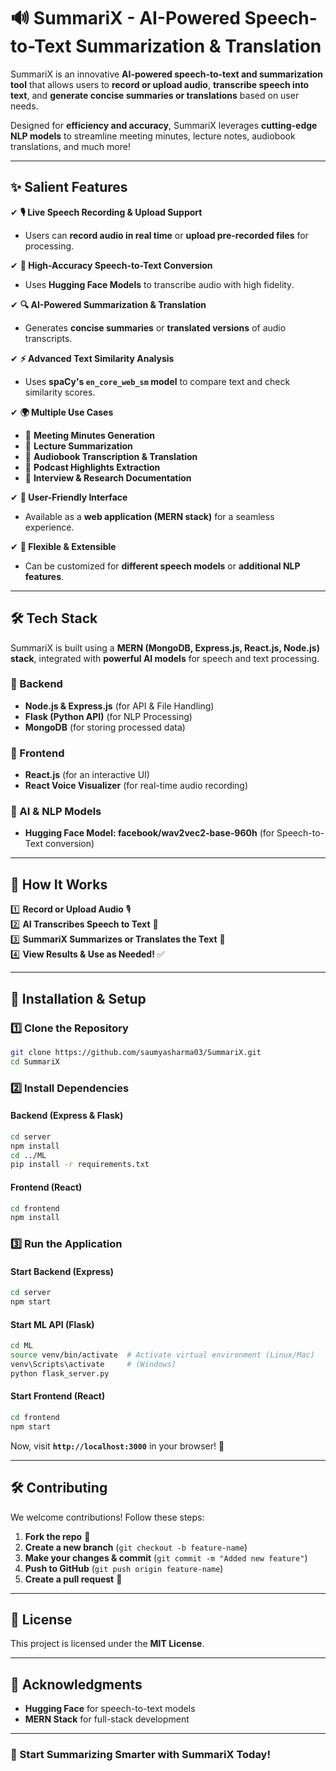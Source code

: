 # 🔊 SummariX - AI-Powered Speech-to-Text Summarization & Translation

SummariX is an innovative **AI-powered speech-to-text and summarization tool** that allows users to **record or upload audio**, **transcribe speech into text**, and **generate concise summaries or translations** based on user needs.

Designed for **efficiency and accuracy**, SummariX leverages **cutting-edge NLP models** to streamline meeting minutes, lecture notes, audiobook translations, and much more!

---

## ✨ **Salient Features**
✔ **🎙️ Live Speech Recording & Upload Support**  
   - Users can **record audio in real time** or **upload pre-recorded files** for processing.  

✔ **📝 High-Accuracy Speech-to-Text Conversion**  
   - Uses **Hugging Face Models** to transcribe audio with high fidelity.  

✔ **🔍 AI-Powered Summarization & Translation**  
   - Generates **concise summaries** or **translated versions** of audio transcripts.  

✔ **⚡ Advanced Text Similarity Analysis**  
   - Uses **spaCy's `en_core_web_sm` model** to compare text and check similarity scores.  

✔ **🌍 Multiple Use Cases**  
   - 📌 **Meeting Minutes Generation**  
   - 📌 **Lecture Summarization**  
   - 📌 **Audiobook Transcription & Translation**  
   - 📌 **Podcast Highlights Extraction**  
   - 📌 **Interview & Research Documentation**  

✔ **🚀 User-Friendly Interface**  
   - Available as a **web application (MERN stack)** for a seamless experience.  

✔ **🔧 Flexible & Extensible**  
   - Can be customized for **different speech models** or **additional NLP features**.  

---

## 🛠️ **Tech Stack**
SummariX is built using a **MERN (MongoDB, Express.js, React.js, Node.js) stack**, integrated with **powerful AI models** for speech and text processing.

### **📌 Backend**
- **Node.js & Express.js** (for API & File Handling)
- **Flask (Python API)** (for NLP Processing)
- **MongoDB** (for storing processed data)

### **📌 Frontend**
- **React.js** (for an interactive UI)
- **React Voice Visualizer** (for real-time audio recording)

### **📌 AI & NLP Models**
- **Hugging Face Model: facebook/wav2vec2-base-960h** (for Speech-to-Text conversion)

---

## 🎯 **How It Works**
1️⃣ **Record or Upload Audio** 🎙️  
2️⃣ **AI Transcribes Speech to Text** 🔡  
3️⃣ **SummariX Summarizes or Translates the Text** 📝  
4️⃣ **View Results & Use as Needed!** ✅  

---

## 🚀 **Installation & Setup**
### **1️⃣ Clone the Repository**
```bash
git clone https://github.com/saumyasharma03/SummariX.git
cd SummariX
```

### **2️⃣ Install Dependencies**
#### **Backend (Express & Flask)**
```bash
cd server
npm install
cd ../ML
pip install -r requirements.txt
```

#### **Frontend (React)**
```bash
cd frontend
npm install
```

### **3️⃣ Run the Application**
#### **Start Backend (Express)**
```bash
cd server
npm start
```

#### **Start ML API (Flask)**
```bash
cd ML
source venv/bin/activate  # Activate virtual environment (Linux/Mac)
venv\Scripts\activate     # (Windows)
python flask_server.py
```

#### **Start Frontend (React)**
```bash
cd frontend
npm start
```

Now, visit **`http://localhost:3000`** in your browser! 🎉  

---

## 🛠️ **Contributing**
We welcome contributions! Follow these steps:
1. **Fork the repo** 🍴  
2. **Create a new branch** (`git checkout -b feature-name`)  
3. **Make your changes & commit** (`git commit -m "Added new feature"`)  
4. **Push to GitHub** (`git push origin feature-name`)  
5. **Create a pull request** 📩  

---

## 📜 **License**
This project is licensed under the **MIT License**.

---

## 🌟 **Acknowledgments**
- **Hugging Face** for speech-to-text models   
- **MERN Stack** for full-stack development  

---

### **🚀 Start Summarizing Smarter with SummariX Today!**


